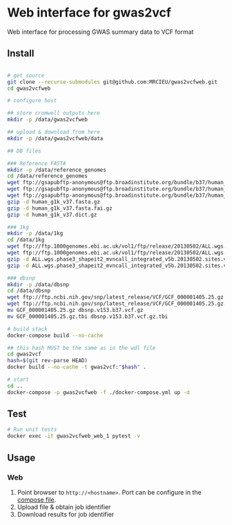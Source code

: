 # Web interface for gwas2vcf

Web interface for processing GWAS summary data to VCF format

## Install

```sh

# get source
git clone --recurse-submodules git@github.com:MRCIEU/gwas2vcfweb.git
cd gwas2vcfweb

# configure host

## store cromwell outputs here
mkdir -p /data/gwas2vcfweb

## upload & download from here
mkdir -p /data/gwas2vcfweb/data

## DB files

### Reference FASTA
mkdir -p /data/reference_genomes
cd /data/reference_genomes
wget ftp://gsapubftp-anonymous@ftp.broadinstitute.org/bundle/b37/human_g1k_v37.fasta.gz
wget ftp://gsapubftp-anonymous@ftp.broadinstitute.org/bundle/b37/human_g1k_v37.fasta.fai.gz
wget ftp://gsapubftp-anonymous@ftp.broadinstitute.org/bundle/b37/human_g1k_v37.dict.gz
gzip -d human_g1k_v37.fasta.gz
gzip -d human_g1k_v37.fasta.fai.gz
gzip -d human_g1k_v37.dict.gz

### 1kg
mkdir -p /data/1kg
cd /data/1kg
wget ftp://ftp.1000genomes.ebi.ac.uk/vol1/ftp/release/20130502/ALL.wgs.phase3_shapeit2_mvncall_integrated_v5b.20130502.sites.vcf.gz
wget ftp://ftp.1000genomes.ebi.ac.uk/vol1/ftp/release/20130502/ALL.wgs.phase3_shapeit2_mvncall_integrated_v5b.20130502.sites.vcf.gz.tbi
gzip -d ALL.wgs.phase3_shapeit2_mvncall_integrated_v5b.20130502.sites.vcf.gz
gzip -d ALL.wgs.phase3_shapeit2_mvncall_integrated_v5b.20130502.sites.vcf.gz.tbi

### dbsnp
mkdir -p /data/dbsnp
cd /data/dbsnp
wget ftp://ftp.ncbi.nih.gov/snp/latest_release/VCF/GCF_000001405.25.gz
wget ftp://ftp.ncbi.nih.gov/snp/latest_release/VCF/GCF_000001405.25.gz.tbi
mv GCF_000001405.25.gz dbsnp.v153.b37.vcf.gz
mv GCF_000001405.25.gz.tbi dbsnp.v153.b37.vcf.gz.tbi

# build stack
docker-compose build --no-cache

## this hash MUST be the same as in the wdl file
cd gwas2vcf
hash=$(git rev-parse HEAD)
docker build --no-cache -t gwas2vcf:"$hash" .

# start
cd ..
docker-compose -p gwas2vcfweb -f ./docker-compose.yml up -d
```

## Test

```sh
# Run unit tests
docker exec -it gwas2vcfweb_web_1 pytest -v
```

## Usage

### Web

1. Point browser to ```http://<hostname>```. Port can be configure in the [compose file](docker-compose.yml).
2. Upload file & obtain job identifier
3. Download results for job identifier

